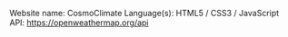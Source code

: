 Website name: CosmoClimate
Language(s): HTML5 / CSS3 / JavaScript
API: https://openweathermap.org/api

